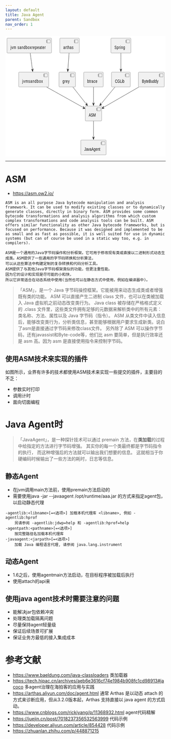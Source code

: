 ```yaml
---
layout: default
title: Java Agent
parent: Sandbox
nav_order: 1
---
```


<?xml version="1.0" encoding="us-ascii" standalone="no"?><svg xmlns="http://www.w3.org/2000/svg" contentStyleType="text/css" height="378px" preserveAspectRatio="none"style="width:684px;height:378px;background:#FFFFFF;" version="1.1" viewBox="0 0 684 378" width="684px"zoomAndPan="magnify"><defs/><g><!--entity asm--><g id="elem_asm"><rect fill="#F1F1F1" height="46.4883" rx="2.5" ry="2.5" style="stroke:#181818;stroke-width:0.5;" width="70" x="341" y="219.97"/><rect fill="#F1F1F1" height="10" style="stroke:#181818;stroke-width:0.5;" width="15" x="391" y="224.97"/><rect fill="#F1F1F1" height="2" style="stroke:#181818;stroke-width:0.5;" width="4" x="389" y="226.97"/><rect fill="#F1F1F1" height="2" style="stroke:#181818;stroke-width:0.5;" width="4" x="389" y="230.97"/><text fill="#000000" font-family="sans-serif" font-size="14" lengthAdjust="spacing" textLength="30" x="356" y="253.5052">ASM</text></g><!--entity JavaSandbox--><g id="elem_JavaSandbox"><rect fill="#F1F1F1" height="46.4883" rx="2.5" ry="2.5" style="stroke:#181818;stroke-width:0.5;" width="128" x="57" y="113.49"/><rect fill="#F1F1F1" height="10" style="stroke:#181818;stroke-width:0.5;" width="15" x="165" y="118.49"/><rect fill="#F1F1F1" height="2" style="stroke:#181818;stroke-width:0.5;" width="4" x="163" y="120.49"/><rect fill="#F1F1F1" height="2" style="stroke:#181818;stroke-width:0.5;" width="4" x="163" y="124.49"/><text fill="#000000" font-family="sans-serif" font-size="14" lengthAdjust="spacing" textLength="88" x="72" y="147.0252">jvmsandbox</text></g><!--entity repeater--><g id="elem_repeater"><rect fill="#F1F1F1" height="46.4883" rx="2.5" ry="2.5" style="stroke:#181818;stroke-width:0.5;" width="190" x="7" y="7"/><rect fill="#F1F1F1" height="10" style="stroke:#181818;stroke-width:0.5;" width="15" x="177" y="12"/><rect fill="#F1F1F1" height="2" style="stroke:#181818;stroke-width:0.5;" width="4" x="175" y="14"/><rect fill="#F1F1F1" height="2" style="stroke:#181818;stroke-width:0.5;" width="4" x="175" y="18"/><text fill="#000000" font-family="sans-serif" font-size="14" lengthAdjust="spacing" textLength="150" x="22" y="40.5352">jvm sandboxrepeater</text></g><!--entity arthas--><g id="elem_arthas"><rect fill="#F1F1F1" height="46.4883" rx="2.5" ry="2.5" style="stroke:#181818;stroke-width:0.5;" width="83" x="232.5" y="7"/><rect fill="#F1F1F1" height="10" style="stroke:#181818;stroke-width:0.5;" width="15" x="295.5" y="12"/><rect fill="#F1F1F1" height="2" style="stroke:#181818;stroke-width:0.5;" width="4" x="293.5" y="14"/><rect fill="#F1F1F1" height="2" style="stroke:#181818;stroke-width:0.5;" width="4" x="293.5" y="18"/><text fill="#000000" font-family="sans-serif" font-size="14" lengthAdjust="spacing" textLength="43" x="247.5" y="40.5352">arthas</text></g><!--entity grey--><g id="elem_grey"><rect fill="#F1F1F1" height="46.4883" rx="2.5" ry="2.5" style="stroke:#181818;stroke-width:0.5;" width="70" x="229" y="113.49"/><rect fill="#F1F1F1" height="10" style="stroke:#181818;stroke-width:0.5;" width="15" x="279" y="118.49"/><rect fill="#F1F1F1" height="2" style="stroke:#181818;stroke-width:0.5;" width="4" x="277" y="120.49"/><rect fill="#F1F1F1" height="2" style="stroke:#181818;stroke-width:0.5;" width="4" x="277" y="124.49"/><text fill="#000000" font-family="sans-serif" font-size="14" lengthAdjust="spacing" textLength="30" x="244" y="147.0252">grey</text></g><!--entity btrace--><g id="elem_btrace"><rect fill="#F1F1F1" height="46.4883" rx="2.5" ry="2.5" style="stroke:#181818;stroke-width:0.5;" width="83" x="334.5" y="113.49"/><rect fill="#F1F1F1" height="10" style="stroke:#181818;stroke-width:0.5;" width="15" x="397.5" y="118.49"/><rect fill="#F1F1F1" height="2" style="stroke:#181818;stroke-width:0.5;" width="4" x="395.5" y="120.49"/><rect fill="#F1F1F1" height="2" style="stroke:#181818;stroke-width:0.5;" width="4" x="395.5" y="124.49"/><text fill="#000000" font-family="sans-serif" font-size="14" lengthAdjust="spacing" textLength="43" x="349.5" y="147.0252">btrace</text></g><!--entity CGLib--><g id="elem_CGLib"><rect fill="#F1F1F1" height="46.4883" rx="2.5" ry="2.5" style="stroke:#181818;stroke-width:0.5;" width="80" x="453" y="113.49"/><rect fill="#F1F1F1" height="10" style="stroke:#181818;stroke-width:0.5;" width="15" x="513" y="118.49"/><rect fill="#F1F1F1" height="2" style="stroke:#181818;stroke-width:0.5;" width="4" x="511" y="120.49"/><rect fill="#F1F1F1" height="2" style="stroke:#181818;stroke-width:0.5;" width="4" x="511" y="124.49"/><text fill="#000000" font-family="sans-serif" font-size="14" lengthAdjust="spacing" textLength="40" x="468" y="147.0252">CGLib</text></g><!--entity JavaAgent--><g id="elem_JavaAgent"><rect fill="#F1F1F1" height="46.4883" rx="2.5" ry="2.5" style="stroke:#181818;stroke-width:0.5;" width="108" x="322" y="326.46"/><rect fill="#F1F1F1" height="10" style="stroke:#181818;stroke-width:0.5;" width="15" x="410" y="331.46"/><rect fill="#F1F1F1" height="2" style="stroke:#181818;stroke-width:0.5;" width="4" x="408" y="333.46"/><rect fill="#F1F1F1" height="2" style="stroke:#181818;stroke-width:0.5;" width="4" x="408" y="337.46"/><text fill="#000000" font-family="sans-serif" font-size="14" lengthAdjust="spacing" textLength="68" x="337" y="359.9952">JavaAgent</text></g><!--entity Spring--><g id="elem_Spring"><rect fill="#F1F1F1" height="46.4883" rx="2.5" ry="2.5" style="stroke:#181818;stroke-width:0.5;" width="85" x="450.5" y="7"/><rect fill="#F1F1F1" height="10" style="stroke:#181818;stroke-width:0.5;" width="15" x="515.5" y="12"/><rect fill="#F1F1F1" height="2" style="stroke:#181818;stroke-width:0.5;" width="4" x="513.5" y="14"/><rect fill="#F1F1F1" height="2" style="stroke:#181818;stroke-width:0.5;" width="4" x="513.5" y="18"/><text fill="#000000" font-family="sans-serif" font-size="14" lengthAdjust="spacing" textLength="45" x="465.5" y="40.5352">Spring</text></g><!--entity ByteBuddy--><g id="elem_ByteBuddy"><rect fill="#F1F1F1" height="46.4883" rx="2.5" ry="2.5" style="stroke:#181818;stroke-width:0.5;" width="110" x="568" y="113.49"/><rect fill="#F1F1F1" height="10" style="stroke:#181818;stroke-width:0.5;" width="15" x="658" y="118.49"/><rect fill="#F1F1F1" height="2" style="stroke:#181818;stroke-width:0.5;" width="4" x="656" y="120.49"/><rect fill="#F1F1F1" height="2" style="stroke:#181818;stroke-width:0.5;" width="4" x="656" y="124.49"/><text fill="#000000" font-family="sans-serif" font-size="14" lengthAdjust="spacing" textLength="70" x="583" y="147.0252">ByteBuddy</text></g><!--link Spring to CGLib--><g id="link_Spring_CGLib"><path d="M493,53.91 C493,69.52 493,90.38 493,107.13 " fill="none" id="Spring-to-CGLib" style="stroke:#181818;stroke-width:1.0;"/><polygon fill="#181818" points="493,112.1,497,103.1,493,107.1,489,103.1,493,112.1" style="stroke:#181818;stroke-width:1.0;"/></g><!--link repeater to JavaSandbox--><g id="link_repeater_JavaSandbox"><path d="M106.12,53.91 C108.99,69.66 112.82,90.75 115.88,107.57 " fill="none" id="repeater-to-JavaSandbox" style="stroke:#181818;stroke-width:1.0;"/><polygon fill="#181818" points="116.89,112.1,119.2302,102.5332,116.0031,107.1793,111.3571,103.9522,116.89,112.1" style="stroke:#181818;stroke-width:1.0;"/></g><!--link arthas to grey--><g id="link_arthas_grey"><path d="M271.83,53.91 C270.34,69.52 268.34,90.38 266.74,107.13 " fill="none" id="arthas-to-grey" style="stroke:#181818;stroke-width:1.0;"/><polygon fill="#181818" points="266.17,112.1,271.0018,103.5178,266.642,107.1223,263.0375,102.7626,266.17,112.1" style="stroke:#181818;stroke-width:1.0;"/></g><!--link grey to asm--><g id="link_grey_asm"><path d="M288.3,160.4 C305.77,176.7 329.37,198.71 347.68,215.8 " fill="none" id="grey-to-asm" style="stroke:#181818;stroke-width:1.0;"/><polygon fill="#181818" points="350.75,218.59,346.8821,209.5324,347.0881,215.1856,341.435,215.3915,350.75,218.59" style="stroke:#181818;stroke-width:1.0;"/></g><!--link JavaSandbox to asm--><g id="link_JavaSandbox_asm"><path d="M176.33,160.4 C224.23,180.03 292.4,207.96 335.4,225.58 " fill="none" id="JavaSandbox-to-asm" style="stroke:#181818;stroke-width:1.0;"/><polygon fill="#181818" points="339.78,227.78,332.9544,220.68,335.1495,225.8935,329.936,228.0887,339.78,227.78" style="stroke:#181818;stroke-width:1.0;"/></g><!--link btrace to asm--><g id="link_btrace_asm"><path d="M376,160.4 C376,176.01 376,196.87 376,213.62 " fill="none" id="btrace-to-asm" style="stroke:#181818;stroke-width:1.0;"/><polygon fill="#181818" points="376,218.59,380,209.59,376,213.59,372,209.59,376,218.59" style="stroke:#181818;stroke-width:1.0;"/></g><!--link CGLib to asm--><g id="link_CGLib_asm"><path d="M467.61,160.4 C449.37,176.7 424.72,198.71 405.58,215.8 " fill="none" id="CGLib-to-asm" style="stroke:#181818;stroke-width:1.0;"/><polygon fill="#181818" points="402.34,218.59,411.7177,215.5803,406.0699,215.2602,406.3901,209.6124,402.34,218.59" style="stroke:#181818;stroke-width:1.0;"/></g><!--link ByteBuddy to asm--><g id="link_ByteBuddy_asm"><path d="M569.4,160.4 C523.51,179.82 458.41,207.36 416.69,225.01 " fill="none" id="ByteBuddy-to-asm" style="stroke:#181818;stroke-width:1.0;"/><polygon fill="#181818" points="412.21,227.32,422.0569,227.514,416.8182,225.3797,418.9525,220.1409,412.21,227.32" style="stroke:#181818;stroke-width:1.0;"/></g><!--link asm to JavaAgent--><g id="link_asm_JavaAgent"><path d="M376,266.89 C376,282.5 376,303.36 376,320.11 " fill="none" id="asm-to-JavaAgent" style="stroke:#181818;stroke-width:1.0;"/><polygon fill="#181818" points="376,325.08,380,316.08,376,320.08,372,316.08,376,325.08" style="stroke:#181818;stroke-width:1.0;"/></g><!--SRC=[LP312iCW38RlFeKlq5SOj3iCndRoE7Q86heEjCMwqhxzQbn31WhvluJVFxenJ6F4c7LhxXhc_GJrU2z1pn2z7TTdWLTOm5JzrzG99uICYQOEeHoRGielc0Ne4sww39T2S9iJE1JWVBaDLkWIeUttIZ0pfI7s0dHRnkxZ_QPKxUccEVsiZdI4v48r8s4AHH6BAbyX1fdLh2p9dXL7OB9VVfCs-080]--></g></svg>

---

# ASM

- https://asm.ow2.io/

```text
ASM is an all purpose Java bytecode manipulation and analysis framework. It can be used to modify existing classes or to dynamically generate classes, directly in binary form. ASM provides some common bytecode transformations and analysis algorithms from which custom complex transformations and code analysis tools can be built. ASM offers similar functionality as other Java bytecode frameworks, but is focused on performance. Because it was designed and implemented to be as small and as fast as possible, it is well suited for use in dynamic systems (but can of course be used in a static way too, e.g. in compilers).

ASM是一个通用的Java字节码操作和分析框架。它可用于修改现有类或直接以二进制形式动态生成类。ASM提供了一些通用的字节码转换和分析算法，
可以从这些算法中构建定制的复杂转换和代码分析工具。
ASM提供了与其他Java字节码框架类似的功能，但更注重性能。
因为它的设计和实现是尽可能的小和快，
所以它非常适合在动态系统中使用(当然也可以在静态方式中使用，例如在编译器中)。
```

> 「ASM」，是一个 Java 字节码操控框架。它能被用来动态生成类或者增强既有类的功能。
> ASM 可以直接产生二进制 class 文件，也可以在类被加载入 Java 虚拟机之前动态改变类行为。
> Java class 被存储在严格格式定义的 .class 文件里，这些类文件拥有足够的元数据来解析类中的所有元素：类名称、方法、属性以及
> Java 字节码（指令）。
> ASM 从类文件中读入信息后，能够改变类行为，分析类信息，甚至能够根据用户要求生成新类。说白了asm是直接通过字节码来修改class文件。
> 另外除了 ASM 可以操作字节码，还有javassist和Byte-code等，他们比 asm 要简单，但是执行效率还是 asm 高。因为 asm
> 是直接使用指令来控制字节码。

## 使用ASM技术来实现的插件

如图所示，业界有许多的技术都使用ASM技术来实现一些提交的插件，主要目的不乏：

- 参数实时打印
- 调用计时
- 面向切面编程

# Java Agent时

> 「JavaAgent」，是一种探针技术可以通过 premain 方法，在**类加载**的过程中给指定的方法进行字节码增强。
> 其实你的每一个类最终都是字节码指令的执行，
> 而这种增强后的方法就可以输出我们想要的信息。
> 这就相当于你硬编码时候输出了一些方法的耗时，日志等信息。

## 静态Agent

- 在jvm调用main方法前，使用premain方法启动的
- 需要使用java -jar --javaagent /opt/runtime/aaa.jar 的方式来指定agent包，以启动静态代理

```shell
-agentlib:<libname>[=<选项>] 加载本机代理库 <libname>, 例如 -agentlib:hprof
	另请参阅 -agentlib:jdwp=help 和 -agentlib:hprof=help
-agentpath:<pathname>[=<选项>]
	按完整路径名加载本机代理库
-javaagent:<jarpath>[=<选项>]
	加载 Java 编程语言代理, 请参阅 java.lang.instrument
```

## 动态Agent

- 1.6之后，使用agentmain方法启动，在目标程序被加载后执行
- 使用attach的api来

## 使用java agent技术时需要注意的问题

- 能解决jar包依赖冲突
- 处理类加载隔离问题
- 尽量保持agent轻量级
- 保证后续场景可扩展
- 保证业务方最低的接入集成成本

# 参考文献

- https://www.baeldung.com/java-classloaders 类加载器
- https://tech.hipac.cn/archives/aeb6e3616cf74e1984b908fc1cd98913#jacoco 多agent治理在海拍客的应用与实践
- https://arthas.aliyun.com/doc/agent.html 通常 Arthas 是以动态 attach 的方式来诊断应用，但从3.2.0版本起，Arthas 支持直接以
  java agent 的方式启动。
- https://www.cnblogs.com/rickiyang/p/11368932.html agent代码精解
- https://juejin.cn/post/7018237356532563999 代码示例
- https://developer.aliyun.com/article/854428 代码示例
- https://zhuanlan.zhihu.com/p/448871215